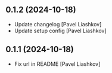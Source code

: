 

## 0.1.2 (2024-10-18)

*  Update changelog [Pavel Liashkov]
*  Update setup config [Pavel Liashkov]


## 0.1.1 (2024-10-18)

*  Fix url in README [Pavel Liashkov]

